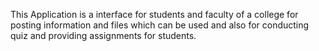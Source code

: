 This Application is a interface for students and faculty of a college for posting information and files which can be used and also 
for conducting quiz and providing assignments for students.
